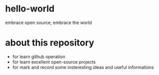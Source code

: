 # hello-world
embrace open source, embrace the world
# about this repository
- for learn github operation 
- for learn excellent open-source projects
- for mark and record some insteresting ideas and useful informations 
